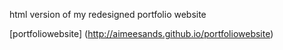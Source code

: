 
html version of my redesigned portfolio website

[portfoliowebsite] (http://aimeesands.github.io/portfoliowebsite)
